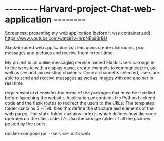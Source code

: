 # -------- Harvard-project-Chat-web-application --------

Screencast presenting my web application (before it was containerized): https://www.youtube.com/watch?v=hrpNEo6BrBU

Slack-inspired web application that lets users create chatrooms, post messages and pictures and receive them in real-time.

My project is an online messaging service named Flack. Users can sign in to the website with a display name, create channels to communicate in, as well as see and join existing channels. Once a channel is selected, users are able to send and receive messages as well as images with one another in real time.

requirements.txt contains the name of the packages that must be installed before launching the website.
Application.py contains the Python backend code and the flask routes to redirect the users to the URLs.
The templates folder contains 5 HTML files that define the structure and elements of the web pages.
The static folder contains index.js which defines how the code operates on the client side. It's also the storage folder of all the pictures posted by the users.


docker-compose run --service-ports web